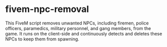 # fivem-npc-removal
This FiveM script removes unwanted NPCs, including firemen, police officers, paramedics, military personnel, and gang members, from the game. It runs on the client-side and continuously detects and deletes these NPCs to keep them from spawning.
